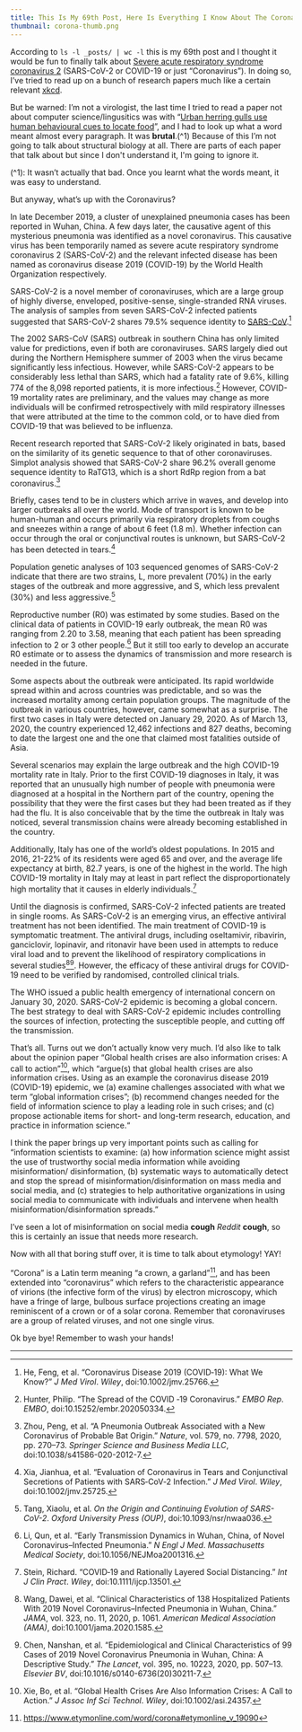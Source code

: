 ```yaml
---
title: This Is My 69th Post, Here Is Everything I Know About The Coronavirus
thumbnail: corona-thumb.png
---
```


According to `ls -l _posts/ | wc -l` this is my 69th post and I thought it would be fun to finally talk about [Severe acute respiratory syndrome coronavirus 2](https://en.wikipedia.org/wiki/Severe_acute_respiratory_syndrome_coronavirus_2) (SARS-CoV-2 or COVID-19 or just “Coronavirus”). In doing so, I’ve tried to read up on a bunch of research papers much like a certain relevant [xkcd](https://xkcd.com/2281/).

But be warned: I’m not a virologist, the last time I tried to read a paper not about computer science/lingusitics was with “[Urban herring gulls use human behavioural cues to locate food](https://royalsocietypublishing.org/doi/10.1098/rsos.191959)”, and I had to look up what a word meant almost every paragraph. It was **brutal**.(^1) Because of this I’m not going to talk about structural biology at all. There are parts of each paper that talk about but since I don't understand it, I'm going to ignore it.

(^1): It wasn’t actually that bad. Once you learnt what the words meant, it was easy to understand.

But anyway, what’s up with the Coronavirus?

In late December 2019, a cluster of unexplained pneumonia cases has been reported in Wuhan, China. A few days later, the causative agent of this mysterious pneumonia was identified as a novel coronavirus. This causative virus has been temporarily named as severe acute respiratory syndrome coronavirus 2 (SARS-CoV-2) and the relevant infected disease has been named as coronavirus disease 2019 (COVID-19) by the World Health Organization respectively.

SARS-CoV-2 is a novel member of coronaviruses, which are a large group of highly diverse, enveloped, positive-sense, single-stranded RNA viruses. The analysis of samples from seven SARS-CoV-2 infected patients suggested that SARS-CoV-2 shares 79.5% sequence identity to [SARS-CoV](https://en.wikipedia.org/wiki/Severe_acute_respiratory_syndrome).[^1]

The 2002 SARS-CoV (SARS) outbreak in southern China has only limited value for predictions, even if both are coronaviruses. SARS largely died out during the Northern Hemisphere summer of 2003 when the virus became significantly less infectious. However, while SARS-CoV-2 appears to be considerably less lethal than SARS, which had a fatality rate of 9.6%, killing 774 of the 8,098 reported patients, it is more infectious.[^2] However, COVID-19 mortality rates are preliminary, and the values may change as more individuals will be confirmed retrospectively with mild respiratory illnesses that were attributed at the time to the common cold, or to have died from COVID-19 that was believed to be influenza.

Recent research reported that SARS-CoV-2 likely originated in bats, based on the similarity of its genetic sequence to that of other coronaviruses. Simplot analysis showed that SARS-CoV-2 share 96.2% overall genome sequence identity to RaTG13, which is a short RdRp region from a bat coronavirus.[^3]

Briefly, cases tend to be in clusters which arrive in waves, and develop into larger outbreaks all over the world. Mode of transport is known to be human-human and occurs primarily via respiratory droplets from coughs and sneezes within a range of about 6 feet (1.8 m). Whether infection can occur through the oral or conjunctival routes is unknown, but SARS-CoV-2 has been detected in tears.[^4]

Population genetic analyses of 103 sequenced genomes of SARS-CoV-2 indicate that there are two strains, L, more prevalent (70%) in the early stages of the outbreak and more aggressive, and S, which less prevalent (30%) and less aggressive.[^5]

Reproductive number (R0) was estimated by some studies. Based on the clinical data of patients in COVID-19 early outbreak, the mean R0 was ranging from 2.20 to 3.58, meaning that each patient has been spreading infection to 2 or 3 other people.[^6] But it still too early to develop an accurate R0 estimate or to assess the dynamics of transmission and more research is needed in the future.

Some aspects about the outbreak were anticipated. Its rapid worldwide spread within and across countries was predictable, and so was the increased mortality among certain population groups. The magnitude of the outbreak in various countries, however, came somewhat as a surprise. The first two cases in Italy were detected on January 29, 2020. As of March 13, 2020, the country experienced 12,462 infections and 827 deaths, becoming to date the largest one and the one that claimed most fatalities outside of Asia.

Several scenarios may explain the large outbreak and the high COVID-19 mortality rate in Italy. Prior to the first COVID-19 diagnoses in Italy, it was reported that an unusually high number of people with pneumonia were diagnosed at a hospital in the Northern part of the country, opening the possibility that they were the first cases but they had been treated as if they had the flu. It is also conceivable that by the time the outbreak in Italy was noticed, several transmission chains were already becoming established in the country.

Additionally, Italy has one of the world’s oldest populations. In 2015 and 2016, 21-22% of its residents were aged 65 and over, and the average life expectancy at birth, 82.7 years, is one of the highest in the world. The high COVID-19 mortality in Italy may at least in part reflect the disproportionately high mortality that it causes in elderly individuals.[^7]

Until the diagnosis is confirmed, SARS-CoV-2 infected patients are treated in single rooms. As SARS-CoV-2 is an emerging virus, an effective antiviral treatment has not been identified. The main treatment of COVID-19 is symptomatic treatment. The antiviral drugs, including oseltamivir, ribavirin, ganciclovir, lopinavir, and ritonavir have been used in attempts to reduce viral load and to prevent the likelihood of respiratory complications in several studies[^8][^9]. However, the efficacy of these antiviral drugs for COVID-19 need to be verified by randomised, controlled clinical trials.

The WHO issued a public health emergency of international concern on January 30, 2020. SARS-CoV-2 epidemic is becoming a global concern. The best strategy to deal with SARS-CoV-2 epidemic includes controlling the sources of infection, protecting the susceptible people, and cutting off the transmission.

That’s all. Turns out we don’t actually know very much. I’d also like to talk about the opinion paper “Global health crises are also information crises: A call to action”[^10], which “argue(s) that global health crises are also information crises. Using as an example the coronavirus disease 2019 (COVID-19) epidemic, we (a) examine challenges associated with what we term “global information crises”; (b) recommend changes needed for the field of information science to play a leading role in such crises; and (c) propose actionable items for short- and long-term research, education, and practice in information science.“

I think the paper brings up very important points such as calling for “information scientists to examine: (a) how information science might assist the use of trustworthy social media information while avoiding misinformation/ disinformation, (b) systematic ways to automatically detect and stop the spread of misinformation/disinformation on mass media and social media, and (c) strategies to help authoritative organizations in using social media to communicate with individuals and intervene when health misinformation/disinformation spreads.”

I’ve seen a lot of misinformation on social media **cough** _Reddit_ **cough**, so this is certainly an issue that needs more research.

Now with all that boring stuff over, it is time to talk about etymology! YAY!

“Corona” is a Latin term meaning “a crown, a garland”[^11], and has been extended into “coronavirus” which refers to the characteristic appearance of virions (the infective form of the virus) by electron microscopy, which have a fringe of large, bulbous surface projections creating an image reminiscent of a crown or of a solar corona. Remember that coronaviruses are a group of related viruses, and not one single virus.

Ok bye bye! Remember to wash your hands!

---

[^1]: He, Feng, et al. “Coronavirus Disease 2019 (COVID‐19): What We Know?” _J Med Virol_. _Wiley_, doi:10.1002/jmv.25766.

[^2]: Hunter, Philip. “The Spread of the COVID ‐19 Coronavirus.” _EMBO Rep_. _EMBO_, doi:10.15252/embr.202050334.

[^3]: Zhou, Peng, et al. “A Pneumonia Outbreak Associated with a New Coronavirus of Probable Bat Origin.” _Nature_, vol. 579, no. 7798, 2020, pp. 270–73. _Springer Science and Business Media LLC_, doi:10.1038/s41586-020-2012-7.

[^4]: Xia, Jianhua, et al. “Evaluation of Coronavirus in Tears and Conjunctival Secretions of Patients with SARS‐CoV‐2 Infection.” _J Med Virol_. _Wiley_, doi:10.1002/jmv.25725.

[^5]: Tang, Xiaolu, et al. _On the Origin and Continuing Evolution of SARS-CoV-2_. _Oxford University Press (OUP)_, doi:10.1093/nsr/nwaa036.

[^6]: Li, Qun, et al. “Early Transmission Dynamics in Wuhan, China, of Novel Coronavirus–Infected Pneumonia.” _N Engl J Med_. _Massachusetts Medical Society_, doi:10.1056/NEJMoa2001316.

[^7]: Stein, Richard. “COVID‐19 and Rationally Layered Social Distancing.” _Int J Clin Pract_. _Wiley_, doi:10.1111/ijcp.13501.

[^8]: Wang, Dawei, et al. “Clinical Characteristics of 138 Hospitalized Patients With 2019 Novel Coronavirus–Infected Pneumonia in Wuhan, China.” _JAMA_, vol. 323, no. 11, 2020, p. 1061. _American Medical Association (AMA)_, doi:10.1001/jama.2020.1585.

[^9]: Chen, Nanshan, et al. “Epidemiological and Clinical Characteristics of 99 Cases of 2019 Novel Coronavirus Pneumonia in Wuhan, China: A Descriptive Study.” _The Lancet_, vol. 395, no. 10223, 2020, pp. 507–13. _Elsevier BV_, doi:10.1016/s0140-6736(20)30211-7.

[^10]: Xie, Bo, et al. “Global Health Crises Are Also Information Crises: A Call to Action.” _J Assoc Inf Sci Technol_. _Wiley_, doi:10.1002/asi.24357.

[^11]: https://www.etymonline.com/word/corona#etymonline_v_19090
